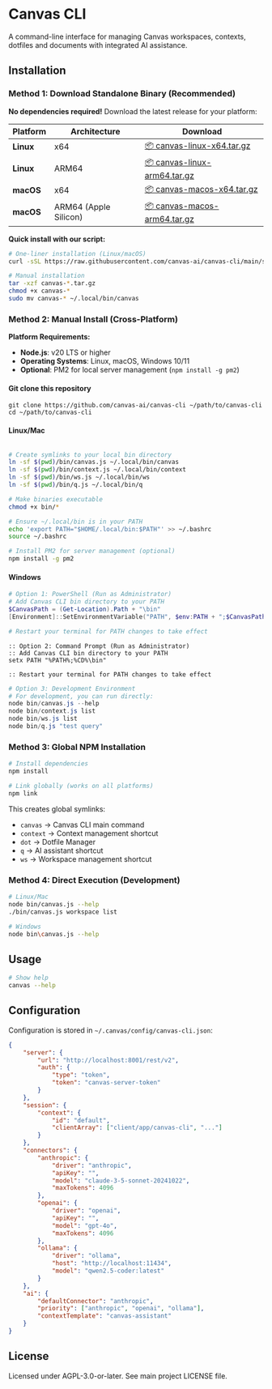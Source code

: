 # Canvas CLI

A command-line interface for managing Canvas workspaces, contexts, dotfiles and documents with integrated AI assistance.

## Installation

### Method 1: Download Standalone Binary (Recommended)

**No dependencies required!** Download the latest release for your platform:

| Platform | Architecture | Download |
| --- | --- | --- |
| **Linux** | x64 | [📦 canvas-linux-x64.tar.gz](https://github.com/canvas-ai/canvas-cli/releases/latest) |
| **Linux** | ARM64 | [📦 canvas-linux-arm64.tar.gz](https://github.com/canvas-ai/canvas-cli/releases/latest) |
| **macOS** | x64 | [📦 canvas-macos-x64.tar.gz](https://github.com/canvas-ai/canvas-cli/releases/latest) |
| **macOS** | ARM64 (Apple Silicon) | [📦 canvas-macos-arm64.tar.gz](https://github.com/canvas-ai/canvas-cli/releases/latest) |

**Quick install with our script:**

```bash
# One-liner installation (Linux/macOS)
curl -sSL https://raw.githubusercontent.com/canvas-ai/canvas-cli/main/scripts/install.sh | bash

# Manual installation
tar -xzf canvas-*.tar.gz
chmod +x canvas-*
sudo mv canvas-* ~/.local/bin/canvas
```

### Method 2: Manual Install (Cross-Platform)

**Platform Requirements:**

- **Node.js**: v20 LTS or higher
- **Operating Systems**: Linux, macOS, Windows 10/11
- **Optional**: PM2 for local server management (`npm install -g pm2`)

#### Git clone this repository

`git clone https://github.com/canvas-ai/canvas-cli ~/path/to/canvas-cli` `cd ~/path/to/canvas-cli`

#### Linux/Mac

```bash

# Create symlinks to your local bin directory
ln -sf $(pwd)/bin/canvas.js ~/.local/bin/canvas
ln -sf $(pwd)/bin/context.js ~/.local/bin/context
ln -sf $(pwd)/bin/ws.js ~/.local/bin/ws
ln -sf $(pwd)/bin/q.js ~/.local/bin/q

# Make binaries executable
chmod +x bin/*

# Ensure ~/.local/bin is in your PATH
echo 'export PATH="$HOME/.local/bin:$PATH"' >> ~/.bashrc
source ~/.bashrc

# Install PM2 for server management (optional)
npm install -g pm2
```

#### Windows

```powershell
# Option 1: PowerShell (Run as Administrator)
# Add Canvas CLI bin directory to your PATH
$CanvasPath = (Get-Location).Path + "\bin"
[Environment]::SetEnvironmentVariable("PATH", $env:PATH + ";$CanvasPath", [EnvironmentVariableTarget]::User)

# Restart your terminal for PATH changes to take effect
```

```batch
:: Option 2: Command Prompt (Run as Administrator)
:: Add Canvas CLI bin directory to your PATH
setx PATH "%PATH%;%CD%\bin"

:: Restart your terminal for PATH changes to take effect
```

```powershell
# Option 3: Development Environment
# For development, you can run directly:
node bin/canvas.js --help
node bin/context.js list
node bin/ws.js list
node bin/q.js "test query"
```

### Method 3: Global NPM Installation

```bash
# Install dependencies
npm install

# Link globally (works on all platforms)
npm link
```

This creates global symlinks:

- `canvas` → Canvas CLI main command
- `context` → Context management shortcut
- `dot` → Dotfile Manager
- `q` → AI assistant shortcut
- `ws` → Workspace management shortcut

### Method 4: Direct Execution (Development)

```bash
# Linux/Mac
node bin/canvas.js --help
./bin/canvas.js workspace list

# Windows
node bin\canvas.js --help
```

## Usage

```bash
# Show help
canvas --help
```

## Configuration

Configuration is stored in `~/.canvas/config/canvas-cli.json`:

```json
{
    "server": {
        "url": "http://localhost:8001/rest/v2",
        "auth": {
            "type": "token",
            "token": "canvas-server-token"
        }
    },
    "session": {
        "context": {
            "id": "default",
            "clientArray": ["client/app/canvas-cli", "..."]
        }
    },
    "connectors": {
        "anthropic": {
            "driver": "anthropic",
            "apiKey": "",
            "model": "claude-3-5-sonnet-20241022",
            "maxTokens": 4096
        },
        "openai": {
            "driver": "openai",
            "apiKey": "",
            "model": "gpt-4o",
            "maxTokens": 4096
        },
        "ollama": {
            "driver": "ollama",
            "host": "http://localhost:11434",
            "model": "qwen2.5-coder:latest"
        }
    },
    "ai": {
        "defaultConnector": "anthropic",
        "priority": ["anthropic", "openai", "ollama"],
        "contextTemplate": "canvas-assistant"
    }
}
```

## License

Licensed under AGPL-3.0-or-later. See main project LICENSE file. 

